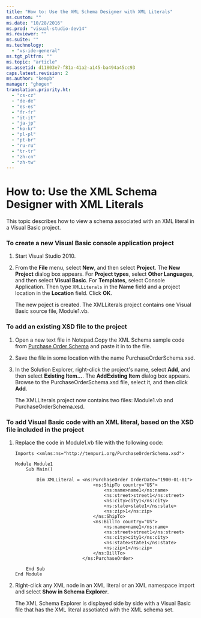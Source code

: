 ```yaml
---
title: "How to: Use the XML Schema Designer with XML Literals"
ms.custom: ""
ms.date: "10/28/2016"
ms.prod: "visual-studio-dev14"
ms.reviewer: ""
ms.suite: ""
ms.technology: 
  - "vs-ide-general"
ms.tgt_pltfrm: ""
ms.topic: "article"
ms.assetid: d11803e7-f81a-41a2-a145-ba494a45cc93
caps.latest.revision: 2
ms.author: "kempb"
manager: "ghogen"
translation.priority.ht: 
  - "cs-cz"
  - "de-de"
  - "es-es"
  - "fr-fr"
  - "it-it"
  - "ja-jp"
  - "ko-kr"
  - "pl-pl"
  - "pt-br"
  - "ru-ru"
  - "tr-tr"
  - "zh-cn"
  - "zh-tw"
---
```

# How to: Use the XML Schema Designer with XML Literals
This topic describes how to view a schema associated with an XML literal in a Visual Basic project.  
  
### To create a new Visual Basic console application project  
  
1.  Start Visual Studio 2010.  
  
2.  From the **File** menu, select **New**, and then select **Project**. The **New Project** dialog box appears. For **Project types**, select **Other Languages,** and then select **Visual Basic**. For **Templates**, select Console Application. Then type `XMLLiterals` in the **Name** field and a project location in the **Location** field. Click **OK**.  
  
     The new poject is created. The XMLLiterals project contains one Visual Basic source file, Module1.vb.  
  
### To add an existing XSD file to the project  
  
1.  Open a new text file in Notepad.Copy the XML Schema sample code from [Purchase Order Schema](../xml-tools/sample-xsd-file-simple-schema.md) and paste it in to the file.  
  
2.  Save the file in some location with the name PurchaseOrderSchema.xsd.  
  
3.  In the Solution Explorer, right-click the project's name, select **Add**, and then select **Existing Item…**. The **AddExisting Item** dialog box appears. Browse to the PurchaseOrderSchema.xsd file, select it, and then click **Add**.  
  
     The XMLLiterals project now contains two files: Module1.vb and PurchaseOrderSchema.xsd.  
  
### To add Visual Basic code with an XML literal, based on the XSD file included in the project  
  
1.  Replace the code in Module1.vb file with the following code:  
  
    ```  
    Imports <xmlns:ns="http://tempuri.org/PurchaseOrderSchema.xsd">  
  
    Module Module1  
        Sub Main()  
  
            Dim XMLLiteral = <ns:PurchaseOrder OrderDate="1900-01-01">  
                                 <ns:ShipTo country="US">  
                                     <ns:name>name1</ns:name>  
                                     <ns:street>street1</ns:street>  
                                     <ns:city>city1</ns:city>  
                                     <ns:state>state1</ns:state>  
                                     <ns:zip>1</ns:zip>  
                                 </ns:ShipTo>  
                                 <ns:BillTo country="US">  
                                     <ns:name>name1</ns:name>  
                                     <ns:street>street1</ns:street>  
                                     <ns:city>city1</ns:city>  
                                     <ns:state>state1</ns:state>  
                                     <ns:zip>1</ns:zip>  
                                 </ns:BillTo>  
                             </ns:PurchaseOrder>  
  
        End Sub  
    End Module  
    ```  
  
2.  Right-click any XML node in an XML literal or an XML namespace import and select **Show in Schema Explorer**.  
  
     The XML Schema Explorer is displayed side by side with a Visual Basic file that has the XML literal assotiated with the XML schema set.